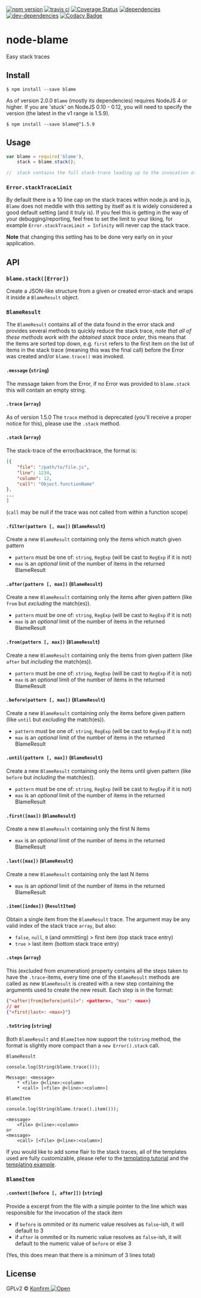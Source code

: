 [![npm version](https://badge.fury.io/js/blame.svg)](http://badge.fury.io/js/blame)
[![travis ci](https://api.travis-ci.org/konfirm/node-blame.svg)](https://travis-ci.org/konfirm/node-blame)
[![Coverage Status](https://coveralls.io/repos/konfirm/node-blame/badge.svg)](https://coveralls.io/r/konfirm/node-blame)
[![dependencies](https://david-dm.org/konfirm/node-blame.svg)](https://david-dm.org/konfirm/node-blame#info=dependencies)
[![dev-dependencies](https://david-dm.org/konfirm/node-blame/dev-status.svg)](https://david-dm.org/konfirm/node-blame#info=devDependencies)
[![Codacy Badge](https://www.codacy.com/project/badge/a5861841f2ad4b70af6e72273f08064c)](https://www.codacy.com/app/rogier/node-blame)

# node-blame
Easy stack traces

## Install
```
$ npm install --save blame
```

As of version 2.0.0 `Blame` (mostly its dependencies) requires NodeJS 4 or higher. If you are 'stuck' on NodeJS 0.10 - 0.12, you will need to specify the version (the latest in the v1 range is 1.5.9).
```
$ npm install --save blame@^1.5.9
```



## Usage
```js
var blame = require('blame'),
	stack = blame.stack();

//  stack contains the full stack-trace leading up to the invocation of `blame.stack()`
```

### `Error.stackTraceLimit`
By default there is a 10 line cap on the stack traces within node.js and io.js, `Blame` does not meddle with this setting by itself as it is widely considered a good default setting (and it truly is).
If you feel this is getting in the way of your debugging/reporting, feel free to set the limit to your liking, for example `Error.stackTraceLimit = Infinity` will never cap the stack trace.

**Note** that changing this setting has to be done very early on in your application.

## API
### `blame.stack([Error])`
Create a JSON-like structure from a given or created error-stack and wraps it inside a `BlameResult` object.


### `BlameResult`
The `BlameResult` contains all of the data found in the error stack and provides several methods to quickly reduce the stack trace, _note that all of these methods work with the obtained stack trace order_, this means that the items are sorted top down, e.g. `first` refers to the first item on the list of items in the stack trace (meaning this was the final call) before the Error was created and/or `blame.trace()` was invoked.

#### `.message` (`string`)
The message taken from the Error, if no Error was provided to `blame.stack` this will contain an empty string.

#### `.trace` (`array`)
As of version 1.5.0 The `trace` method is deprecated (you'll receive a proper notice for this), please use the `.stack` method.

#### `.stack` (`array`)
The stack-trace of the error/backtrace, the format is:
```json
[{
	"file": "/path/to/file.js",
	"line": 1234,
	"column": 12,
	"call": "Object.functionName"
},
...
]
```
(`call` may be null if the trace was not called from within a function scope)

#### `.filter(pattern [, max])` (`BlameResult`)
Create a new `BlameResult` containing only the items which match given pattern
- `pattern` must be one of: `string`, `RegExp` (will be cast to `RegExp` if it is not)
- `max` is an _optional_ limit of the number of items in the returned BlameResult

#### `.after(pattern [, max])` (`BlameResult`)
Create a new `BlameResult` containing only the items after given pattern (like `from` but *excluding* the match(es)).
- `pattern` must be one of: `string`, `RegExp` (will be cast to `RegExp` if it is not)
- `max` is an _optional_ limit of the number of items in the returned BlameResult

#### `.from(pattern [, max])` (`BlameResult`)
Create a new `BlameResult` containing only the items from given pattern (like `after` but *including* the match(es)).
- `pattern` must be one of: `string`, `RegExp` (will be cast to `RegExp` if it is not)
- `max` is an _optional_ limit of the number of items in the returned BlameResult

#### `.before(pattern [, max])` (`BlameResult`)
Create a new `BlameResult` containing only the items before given pattern (like `until` but *excluding* the match(es)).
- `pattern` must be one of: `string`, `RegExp` (will be cast to `RegExp` if it is not)
- `max` is an _optional_ limit of the number of items in the returned BlameResult

#### `.until(pattern [, max])` (`BlameResult`)
Create a new `BlameResult` containing only the items until given pattern (like `before` but *including* the match(es)).
- `pattern` must be one of: `string`, `RegExp` (will be cast to `RegExp` if it is not)
- `max` is an _optional_ limit of the number of items in the returned BlameResult

#### `.first([max])` (`BlameResult`)
Create a new `BlameResult` containing only the first N items
- `max` is an _optional_ limit of the number of items in the returned BlameResult

#### `.last([max])` (`BlameResult`)
Create a new `BlameResult` containing only the last N items
- `max` is an _optional_ limit of the number of items in the returned BlameResult

#### `.item([index])` (`ResultItem`)
Obtain a single item from the `BlameResult` trace.
The argument may be any valid index of the stack trace `array`, but also:
- `false`, `null`, `0` (and ommitting) > first item (top stack trace entry)
- `true` > last item (bottom stack trace entry)

#### `.steps` (`array`)
This (excluded from enumeration) property contains all the steps taken to have the `.trace`-items, every time one of the `BlameResult` methods are called as new `BlameResult` is created with a new step containing the arguments used to create the new result.
Each step is in the format:
```json
{"<after|from|before|until>": <pattern>, "max": <max>}
// or
{"<first|last>: <max>}"}
```

#### `.toString` (`string`)
Both `BlameResult` and `BlameItem` now support the `toString` method, the format is slightly more compact than a `new Error().stack` call.

`BlameResult`
```
console.log(String(blame.trace()));

Message: <message>
	* <file> @<line>:<column>
	* <call> [<file> @<line>:<column>]
```

`BlameItem`
```
console.log(String(blame.trace().item()));

<message>
	<file> @<line>:<column>
or
<message>
	<call> [<file> @<line>:<column>]
```

If you would like to add some flair to the stack traces, all of the templates used are fully customizable, please refer to the [templating tutorial](docs/templating.md) and the [templating example](example/template.js).


### `BlameItem`
#### `.context([before [, after]])` (`string`)
Provide a excerpt from the file with a simple pointer to the line which was responsible for the invocation of the stack item
- if `before` is ommited or its numeric value resolves as `false`-ish, it will default to 3
- if `after` is ommited or its numeric value resolves as `false`-ish, it will default to the numeric value of `before` or else 3

(Yes, this does mean that there is a minimum of 3 lines total)


## License
GPLv2 © [Konfirm ![Open](https://kon.fm/open.svg)](//kon.fm/site)
